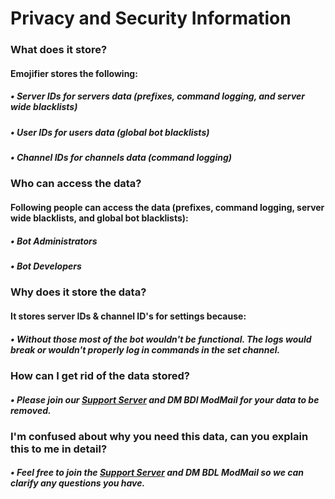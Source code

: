 # Privacy and Security Information
### What does it store?
#### Emojifier stores the following: 
##### • Server IDs for servers data (prefixes, command logging, and server wide blacklists)
##### • User IDs for users data (global bot blacklists)
##### • Channel IDs for channels data (command logging)

### Who can access the data?
#### Following people can access the data (prefixes,  command logging, server wide blacklists, and global bot blacklists):
##### • Bot Administrators
##### • Bot Developers


### Why does it store the data?
#### It stores server IDs & channel ID's for settings because:
##### • Without those most of the bot wouldn't be functional. The logs would break or wouldn't properly log in commands in the set channel.

### How can I get rid of the data stored?
##### • Please join our&nbsp;[Support Server](https://discord.gg/qGvzMas) and DM BDl ModMail for your data to be removed.

### I'm confused about why you need this data, can you explain this to me in detail?
##### • Feel free to join the&nbsp;[Support Server](https://discord.gg/qGvzMas) and DM BDL ModMail so we can clarify any questions you have.
